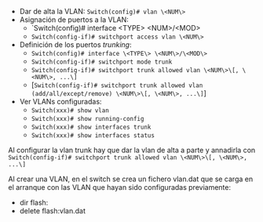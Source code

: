 - Dar de alta la VLAN: `Switch(config)# vlan \<NUM\>`
- Asignación de puertos a la VLAN:
	- `Switch(config)# interface \<TYPE\> \<NUM\>/\<MOD\>
	- `Switch(config-if)# switchport access vlan \<NUM\>`
- Definición de los puertos *trunking*:
	- `Switch(config)# interface \<TYPE\> \<NUM\>/\<MOD\>`
	- `Switch(config-if)# switchport mode trunk`
	- `Switch(config-if)# switchport trunk allowed vlan \<NUM\>\[, \<NUM\>, ...\]`
	- \[`Switch(config-if)# switchport trunk allowed vlan (add/all/except/remove) \<NUM\>\[, \<NUM\>, ...\]`\]
- Ver VLANs configuradas:
	- `Switch(xxx)# show vlan`
	- `Switch(xxx)# show running-config`
	- `Switch(xxx)# show interfaces trunk`
	- `Switch(xxx)# show interfaces status`

Al configurar la vlan trunk hay que dar la vlan de alta a parte y annadirla con `Switch(config-if)# switchport trunk allowed vlan \<NUM\>\[, \<NUM\>, ...\]`

Al crear una VLAN, en el switch se crea un fichero vlan.dat que se carga en el arranque con las VLAN que hayan sido configuradas previamente:
- dir flash:
- delete flash:vlan.dat